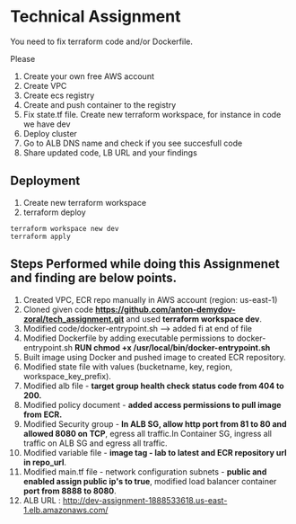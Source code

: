 # Technical Assignment
You need to fix terraform code and/or Dockerfile.

Please
1. Create your own free AWS account
2. Create VPC 
3. Create ecs registry
4. Create and push container to the registry
5. Fix state.tf file. Create new terraform workspace, for instance in code we have dev
6. Deploy cluster
7. Go to ALB DNS name and check if you see succesfull code
8. Share updated code, LB URL  and your findings



## Deployment
1. Create new terraform workspace
2. terraform deploy

```
terraform workspace new dev
terraform apply
```

## Steps Performed while doing this Assignmenet and finding are below points.

1. Created VPC, ECR repo manually in AWS account (region: us-east-1)
2. Cloned given code **https://github.com/anton-demydov-zoral/tech_assignment.git** and used **terraform workspace dev**.
3. Modified code/docker-entrypoint.sh --> added fi at end of file
4. Modified Dockerfile by adding executable permissions to docker-entrypoint.sh **RUN chmod +x /usr/local/bin/docker-entrypoint.sh**
5. Built image using Docker and pushed image to created ECR repository.
6. Modified state file with values (bucketname, key, region, workspace_key_prefix).
7. Modified alb file - **target group health check status code from 404 to 200.**
8. Modified policy document - **added access permissions to pull image from ECR.**
9. Modified Security group - **In ALB SG, allow http port from 81 to 80 and allowed 8080 on TCP**, egress all traffic.In Container SG, ingress all traffic on ALB SG and egress all traffic.
10. Modified variable file - **image tag - lab to latest and ECR repository url in repo_url**.
11. Modified main.tf file - network configuration subnets - **public and enabled assign public ip's to true**, modified load balancer container **port from 8888 to 8080**.
12. ALB URL : http://dev-assignment-1888533618.us-east-1.elb.amazonaws.com/
